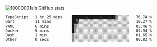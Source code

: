 ![10000001a's GitHub stats](https://github-readme-stats.vercel.app/api?username=10000001a&show_icons=true&theme=onedark&count_private=true)

<!-- [![Top Langs](https://github-readme-stats.vercel.app/api/top-langs/?username=10000001a&layout=compact&theme=onedark&langs_count=5)](https://github.com/anuraghazra/github-readme-stats) -->
<!--
**10000001a/10000001a** is a ✨ _special_ ✨ repository because its `README.md` (this file) appears on your GitHub profile.

Here are some ideas to get you started:

- 🔭 I’m currently working on ...
- 🌱 I’m currently learning ...
- 👯 I’m looking to collaborate on ...
- 🤔 I’m looking for help with ...
- 💬 Ask me about ...
- 📫 How to reach me: ...
- 😄 Pronouns: ...
- ⚡ Fun fact: ...
-->

<!--START_SECTION:waka-->

```text
TypeScript   1 hr 25 mins    ███████████████████▒░░░░░   76.74 %
Dart         11 mins         ██▓░░░░░░░░░░░░░░░░░░░░░░   10.27 %
YAML         6 mins          █▒░░░░░░░░░░░░░░░░░░░░░░░   05.46 %
Docker       5 mins          █▒░░░░░░░░░░░░░░░░░░░░░░░   04.94 %
Bash         1 min           ▒░░░░░░░░░░░░░░░░░░░░░░░░   01.65 %
Other        0 secs          ▒░░░░░░░░░░░░░░░░░░░░░░░░   00.83 %
```

<!--END_SECTION:waka-->
